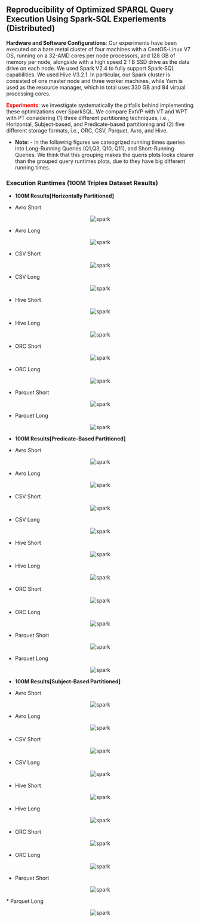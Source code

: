 ## Reproducibility of Optimized SPARQL Query Execution Using Spark-SQL Experiements (Distributed)

**Hardware and Software Configurations**: Our experiments have been executed on a bare metal cluster of four machines with a CentOS-Linux V7 OS, running on a 32-AMD cores per node processors, and 128 GB of memory per node, alongside with a high speed 2 TB SSD drive as the data drive on each node. We used Spark V2.4 to fully support Spark-SQL capabilities. We used Hive V3.2.1. In particular, our Spark cluster is consisted of one master node and three worker machines, while Yarn is used as the resource manager, which in total uses 330 GB and 84 virtual processing cores.

**<font color="red">Experiments</font>**: we investigate systematically the pitfalls behind implementing these optimizations over SparkSQL. We compare ExtVP with VT and WPT with PT considering (1) three different partitioning techniques, i.e., Horizontal, Subject-based, and Predicate-based partitioning and (2) five different storage formats, i.e., ORC, CSV, Parquet, Avro, and Hive.

* **Note**:  - In the following figures we cateogrized running times queries into Long-Running Queries (Q1,Q3, Q10, Q11), and Short-Running Queries. We think that this grouping makes the queris plots looks clearer than the grouped query runtimes plots, due to they have big different running times.



### Execution Runtimes (100M Triples Dataset Results)

* **100M Results[Horizontally Partitioned]**

* Avro Short
<p align="center">
<img src="figures/DistributedExperiments/OptimizedVSBaselineSchemata/plots_short_long/100M-Horizontal/avro-100M-Horizontal Short queries.png" alt="spark" >
</p> 

* Avro Long
<p align="center">
<img src="figures/DistributedExperiments/OptimizedVSBaselineSchemata/plots_short_long/100M-Horizontal/avro-100M-Horizontal Long queries.png" alt="spark" >
</p>

* CSV Short
<p align="center">
<img src="figures/DistributedExperiments/OptimizedVSBaselineSchemata/plots_short_long/100M-Horizontal/csv-100M-Horizontal Short queries.png" alt="spark" >
</p>

* CSV Long
<p align="center">
<img src="figures/DistributedExperiments/OptimizedVSBaselineSchemata/plots_short_long/100M-Horizontal/csv-100M-Horizontal Long queries.png" alt="spark" >
</p>

* Hive Short
<p align="center">
<img src="figures/DistributedExperiments/OptimizedVSBaselineSchemata/plots_short_long/100M-Horizontal/hive-100M-Horizontal Short queries.png" alt="spark" >
</p>

* Hive Long

<p align="center">
<img src="figures/DistributedExperiments/OptimizedVSBaselineSchemata/plots_short_long/100M-Horizontal/hive-100M-Horizontal Long queries.png" alt="spark" >
</p>

* ORC Short 
<p align="center">
<img src="figures/DistributedExperiments/OptimizedVSBaselineSchemata/plots_short_long/100M-Horizontal/orc-100M-Horizontal Short queries.png" alt="spark" >
</p>

* ORC Long
<p align="center">
<img src="figures/DistributedExperiments/OptimizedVSBaselineSchemata/plots_short_long/100M-Horizontal/orc-100M-Horizontal Long queries.png" alt="spark" >
</p>

* Parquet Short 
<p align="center">
<img src="figures/DistributedExperiments/OptimizedVSBaselineSchemata/plots_short_long/100M-Horizontal/parquet-100M-Horizontal Short queries.png" alt="spark" >
</p>

* Parquet Long
<p align="center">
<img src="figures/DistributedExperiments/OptimizedVSBaselineSchemata/plots_short_long/100M-Horizontal/parquet-100M-Horizontal Long queries.png" alt="spark" >
</p>



* **100M Results[Predicate-Based Partitioned]**

* Avro Short 
<p align="center">
<img src="figures/DistributedExperiments/OptimizedVSBaselineSchemata/plots_short_long/100M-Predicate/avro-100M-Predicate Short queries.png" alt="spark" >
</p>

* Avro Long
<p align="center">
<img src="figures/DistributedExperiments/OptimizedVSBaselineSchemata/plots_short_long/100M-Predicate/avro-100M-Predicate Long queries.png" alt="spark" >
</p>

* CSV Short
<p align="center">
<img src="figures/DistributedExperiments/OptimizedVSBaselineSchemata/plots_short_long/100M-Predicate/csv-100M-Predicate Short queries.png" alt="spark" >
</p>

* CSV Long
<p align="center">
<img src="figures/DistributedExperiments/OptimizedVSBaselineSchemata/plots_short_long/100M-Predicate/csv-100M-Predicate Long queries.png" alt="spark" >
</p>

* Hive Short
<p align="center">
<img src="figures/DistributedExperiments/OptimizedVSBaselineSchemata/plots_short_long/100M-Predicate/hive-100M-Predicate Short queries.png" alt="spark" >
</p>

* Hive Long
<p align="center">
<img src="figures/DistributedExperiments/OptimizedVSBaselineSchemata/plots_short_long/100M-Predicate/hive-100M-Predicate Long queries.png" alt="spark" >
</p>

* ORC Short 
<p align="center">
<img src="figures/DistributedExperiments/OptimizedVSBaselineSchemata/plots_short_long/100M-Predicate/orc-100M-Predicate Short queries.png" alt="spark" >
</p>

* ORC Long
<p align="center">
<img src="figures/DistributedExperiments/OptimizedVSBaselineSchemata/plots_short_long/100M-Predicate/orc-100M-Predicate Long queries.png" alt="spark" >
</p>

* Parquet Short 
<p align="center">
<img src="figures/DistributedExperiments/OptimizedVSBaselineSchemata/plots_short_long/100M-Predicate/parquet-100M-Predicate Short queries.png" alt="spark" >
</p>

* Parquet Long
<p align="center">
<img src="figures/DistributedExperiments/OptimizedVSBaselineSchemata/plots_short_long/100M-Predicate/parquet-100M-Predicate Long queries.png" alt="spark" >
</p>

* **100M Results[Subject-Based Partitioned]**

* Avro Short 
<p align="center">
<img src="figures/DistributedExperiments/OptimizedVSBaselineSchemata/plots_short_long/100M-Subject/avro-100M-Subject Short queries.png" alt="spark" >
</p>

* Avro Long
<p align="center">
<img src="figures/DistributedExperiments/OptimizedVSBaselineSchemata/plots_short_long/100M-Subject/avro-100M-Subject Long queries.png" alt="spark" >
</p>

* CSV Short
<p align="center">
<img src="figures/DistributedExperiments/OptimizedVSBaselineSchemata/plots_short_long/100M-Subject/csv-100M-Subject Short queries.png" alt="spark" >
</p>

* CSV Long
<p align="center">
<img src="figures/DistributedExperiments/OptimizedVSBaselineSchemata/plots_short_long/100M-Subject/csv-100M-Subject Long queries.png" alt="spark" >
</p>

* Hive Short
<p align="center">
<img src="figures/DistributedExperiments/OptimizedVSBaselineSchemata/plots_short_long/100M-Subject/hive-100M-Subject Short queries.png" alt="spark" >
</p>

* Hive Long
<p align="center">
<img src="figures/DistributedExperiments/OptimizedVSBaselineSchemata/plots_short_long/100M-Subject/hive-100M-Subject Long queries.png" alt="spark" >
</p>

* ORC Short 
<p align="center">
<img src="figures/DistributedExperiments/OptimizedVSBaselineSchemata/plots_short_long/100M-Subject/orc-100M-Subject Short queries.png" alt="spark" >
</p>

* ORC Long
<p align="center">
<img src="figures/DistributedExperiments/OptimizedVSBaselineSchemata/plots_short_long/100M-Subject/orc-100M-Subject Long queries.png" alt="spark" >
</p>

* Parquet Short 
<p align="center">
<img src="figures/DistributedExperiments/OptimizedVSBaselineSchemata/plots_short_long/100M-Subject/parquet-100M-Subject Short queries.png" alt="spark" >
</p>
* Parquet Long
<p align="center">
<img src="figures/DistributedExperiments/OptimizedVSBaselineSchemata/plots_short_long/100M-Subject/parquet-100M-Subject Long queries.png" alt="spark" >
</p>
